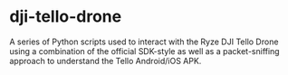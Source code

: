 # dji-tello-drone
A series of Python scripts used to interact with the Ryze DJI Tello Drone using a combination of the official SDK-style as well as a packet-sniffing approach to understand the Tello Android/iOS APK.
